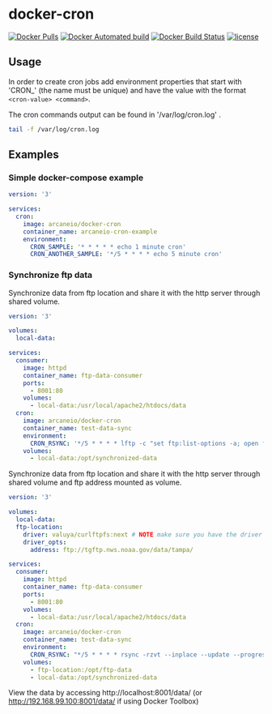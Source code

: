 # docker-cron

[![Docker Pulls](https://img.shields.io/docker/pulls/arcaneio/docker-cron.svg?style=flat)](https://hub.docker.com/r/arcaneio/docker-cron/)
[![Docker Automated build](https://img.shields.io/docker/automated/arcaneio/docker-cron.svg?style=flat)](https://hub.docker.com/r/arcaneio/docker-cron/)
[![Docker Build Status](https://img.shields.io/docker/build/arcaneio/docker-cron.svg?style=flat)](https://hub.docker.com/r/arcaneio/docker-cron/)
[![license](https://img.shields.io/github/license/arcane-io/docker-cron.svg)](https://github.com/arcane-io/docker-cron)

## Usage

In order to create cron jobs add environment properties that start with 'CRON_' (the name must be unique) and have the value with the format ```<cron-value> <command>```.

The cron commands output can be found in '/var/log/cron.log' .

```bash
tail -f /var/log/cron.log
```

## Examples

### Simple docker-compose example

```yaml
version: '3'

services:
  cron:
    image: arcaneio/docker-cron
    container_name: arcaneio-cron-example
    environment: 
      CRON_SAMPLE: '* * * * * echo 1 minute cron'
      CRON_ANOTHER_SAMPLE: '*/5 * * * * echo 5 minute cron'
```

### Synchronize ftp data

Synchronize data from ftp location and share it with the http server through shared volume.

```yaml
version: '3'

volumes:
  local-data:

services:
  consumer: 
    image: httpd
    container_name: ftp-data-consumer
    ports:
      - 8001:80
    volumes:
      - local-data:/usr/local/apache2/htdocs/data
  cron:
    image: arcaneio/docker-cron
    container_name: test-data-sync
    environment:
      CRON_RSYNC: '*/5 * * * * lftp -c "set ftp:list-options -a; open ftp://tgftp.nws.noaa.gov/data/tampa/; lcd /opt/synchronized-data; mirror --only-missing --only-newer --verbose --delete --allow-chown --allow-suid --no-umask --parallel=5"​'
    volumes:
      - local-data:/opt/synchronized-data
```

Synchronize data from ftp location and share it with the http server through shared volume and ftp address mounted as volume.

```yaml
version: '3'

volumes:
  local-data:
  ftp-location:
    driver: valuya/curlftpfs:next # NOTE make sure you have the driver plugin installed: docker plugin install valuya/curlftpfs:next DEBUG=1
    driver_opts:
      address: ftp://tgftp.nws.noaa.gov/data/tampa/

services:
  consumer: 
    image: httpd
    container_name: ftp-data-consumer
    ports:
      - 8001:80
    volumes:
      - local-data:/usr/local/apache2/htdocs/data
  cron:
    image: arcaneio/docker-cron
    container_name: test-data-sync
    environment:
      CRON_RSYNC: "*/5 * * * * rsync -rzvt --inplace --update --progress --stats /opt/ftp-data/ /opt/synchronized-data"
    volumes:
      - ftp-location:/opt/ftp-data
      - local-data:/opt/synchronized-data

```

View the data by accessing http://localhost:8001/data/ (or http://192.168.99.100:8001/data/ if using Docker Toolbox)